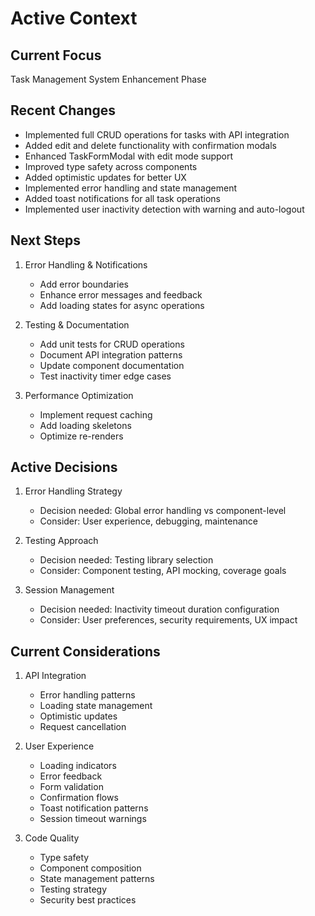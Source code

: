 # Active Context

## Current Focus

Task Management System Enhancement Phase

## Recent Changes

- Implemented full CRUD operations for tasks with API integration
- Added edit and delete functionality with confirmation modals
- Enhanced TaskFormModal with edit mode support
- Improved type safety across components
- Added optimistic updates for better UX
- Implemented error handling and state management
- Added toast notifications for all task operations
- Implemented user inactivity detection with warning and auto-logout

## Next Steps

1. Error Handling & Notifications

   - Add error boundaries
   - Enhance error messages and feedback
   - Add loading states for async operations

2. Testing & Documentation

   - Add unit tests for CRUD operations
   - Document API integration patterns
   - Update component documentation
   - Test inactivity timer edge cases

3. Performance Optimization
   - Implement request caching
   - Add loading skeletons
   - Optimize re-renders

## Active Decisions

1. Error Handling Strategy

   - Decision needed: Global error handling vs component-level
   - Consider: User experience, debugging, maintenance

2. Testing Approach

   - Decision needed: Testing library selection
   - Consider: Component testing, API mocking, coverage goals

3. Session Management
   - Decision needed: Inactivity timeout duration configuration
   - Consider: User preferences, security requirements, UX impact

## Current Considerations

1. API Integration

   - Error handling patterns
   - Loading state management
   - Optimistic updates
   - Request cancellation

2. User Experience

   - Loading indicators
   - Error feedback
   - Form validation
   - Confirmation flows
   - Toast notification patterns
   - Session timeout warnings

3. Code Quality
   - Type safety
   - Component composition
   - State management patterns
   - Testing strategy
   - Security best practices
